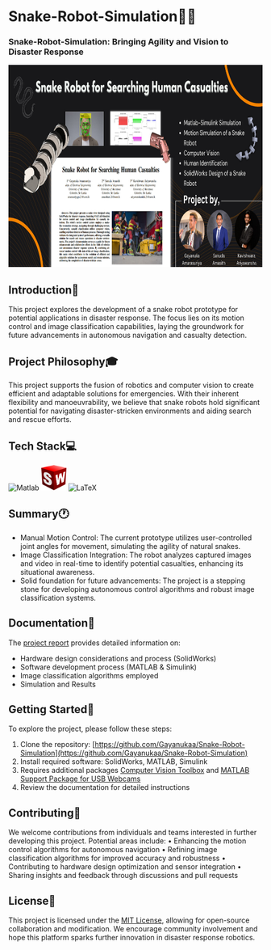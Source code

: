 # Snake-Robot-Simulation🐍🤖

### Snake-Robot-Simulation: Bringing Agility and Vision to Disaster Response

<div>
  <img src="https://github.com/Gayanukaa/Snake-Robot-Simulation/blob/main/Documentation/Snake%20Robot%20Project%20Cover%20(1080%20x%20540%20px).jpg" width="800" height="400"/>
</div>

## Introduction👋
This project explores the development of a snake robot prototype for potential applications in disaster response. The focus lies on its motion control and image classification capabilities, laying the groundwork for future advancements in autonomous navigation and casualty detection.

## Project Philosophy🎓

This project supports the fusion of robotics and computer vision to create efficient and adaptable solutions for emergencies. With their inherent flexibility and manoeuvrability, we believe that snake robots hold significant potential for navigating disaster-stricken environments and aiding search and rescue efforts.

## Tech Stack💻
<p align="left">
<img src="https://upload.wikimedia.org/wikipedia/commons/archive/2/21/20170128174109%21Matlab_Logo.png" width="50" height="50" alt="Matlab"/>

<img src="https://github.com/Gayanukaa/Snake-Robot-Simulation/blob/main/Results/26366303391.png" width="50" height="50" alt="SolidWorks"/>

<img src="https://user-images.githubusercontent.com/49899602/103332150-553fb180-4aac-11eb-8d6f-55f6a647a243.jpg" width="50" height="50" alt="LaTeX" />
</p>

## Summary🕐
- Manual Motion Control: The current prototype utilizes user-controlled joint angles for movement, simulating the agility of natural snakes.
- Image Classification Integration: The robot analyzes captured images and video in real-time to identify potential casualties, enhancing its situational awareness.
- Solid foundation for future advancements: The project is a stepping stone for developing autonomous control algorithms and robust image classification systems.

## Documentation📄
The [project report](https://github.com/Gayanukaa/Snake-Robot-Simulation/blob/main/Documentation/Snake_Robot_for_Searching_Human_Casualties.pdf) provides detailed information on:
- Hardware design considerations and process (SolidWorks)
- Software development process (MATLAB & Simulink)
- Image classification algorithms employed
- Simulation and Results
  
## Getting Started🚀
To explore the project, please follow these steps:
 1) Clone the repository: [https://github.com/Gayanukaa/Snake-Robot-Simulation](https://github.com/Gayanukaa/Snake-Robot-Simulation)
 2) Install required software: SolidWorks, MATLAB, Simulink
 3) Requires additional packages [Computer Vision Toolbox](https://in.mathworks.com/products/computer-vision.html) and [MATLAB Support Package for USB Webcams](https://in.mathworks.com/matlabcentral/fileexchange/45182-matlab-support-package-for-usb-webcams)
 4) Review the documentation for detailed instructions

## Contributing🤝
We welcome contributions from individuals and teams interested in further developing this project. Potential areas include:
	•	Enhancing the motion control algorithms for autonomous navigation
	•	Refining image classification algorithms for improved accuracy and robustness
	•	Contributing to hardware design optimization and sensor integration
	•	Sharing insights and feedback through discussions and pull requests
 
## License📄
This project is licensed under the [MIT License](https://choosealicense.com/licenses/mit/), allowing for open-source collaboration and modification. We encourage community involvement and hope this platform sparks further innovation in disaster response robotics.
